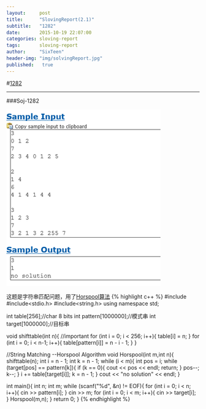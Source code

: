 ```yaml
---
layout:     post
title:      "SlovingReport(2.1)"
subtitle:   "1282"
date:       2015-10-19 22:07:00
categories: sloving-report
tags:       sloving-report
author:     "SixTeen"
header-img: "img/solvingReport.jpg"
published:   true
---
```


#<a href="#01">1282</a>

---






###<a name="01"></a>Soj-1282

![p](/img/slovingReport/1282.png)

这题是字符串匹配问题，用了[Horspool算法](/algorithm/2015/10/19/Algorithm-String-Matching/)
{% highlight c++ %}
#include<iostream>
#include<stdio.h>
#include<string.h>
using namespace std;

int table[256];//char 8 bits
int pattern[1000000];//模式串
int target[1000000];//目标串

void shifttable(int n){
    //important
    for (int i = 0; i < 256; i++){
        table[i] = n;
    }
    for (int i = 0; i < n-1; i++){
        table[pattern[i]] = n - i - 1;
    }
}

//String Matching --Horspool Algorithm
void Horspool(int m,int n){
    shifttable(n);
    int i = n - 1;
    int k = n - 1;
    while (i < m){
        int pos = i;
        while (target[pos] == pattern[k]){
            if (k == 0){
                cout << pos << endl;
                return;
            }
            pos--;
            k--;
        }
        i += table[target[i]];
        k = n - 1;
    }
    cout << "no solution" << endl;
}

int main(){
    int n;
    int m;
    while (scanf("%d", &n) != EOF){
        for (int i = 0; i < n; i++){
            cin >> pattern[i];
        }
        cin >> m;
        for (int i = 0; i < m; i++){
            cin >> target[i];
        }
        Horspool(m,n);
    }
    return 0;
}
{% endhighlight %}
